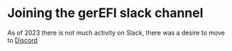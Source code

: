 # Joining the gerEFI slack channel

As of 2023 there is not much activity on Slack, there was a desire to move to [Discord](Discord)
